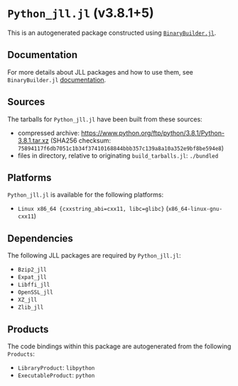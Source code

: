 # `Python_jll.jl` (v3.8.1+5)

This is an autogenerated package constructed using [`BinaryBuilder.jl`](https://github.com/JuliaPackaging/BinaryBuilder.jl).

## Documentation

For more details about JLL packages and how to use them, see `BinaryBuilder.jl` [documentation](https://docs.binarybuilder.org/stable/jll/).

## Sources

The tarballs for `Python_jll.jl` have been built from these sources:

* compressed archive: https://www.python.org/ftp/python/3.8.1/Python-3.8.1.tar.xz (SHA256 checksum: `75894117f6db7051c1b34f37410168844bbb357c139a8a10a352e9bf8be594e8`)
* files in directory, relative to originating `build_tarballs.jl`: `./bundled`

## Platforms

`Python_jll.jl` is available for the following platforms:

* `Linux x86_64 {cxxstring_abi=cxx11, libc=glibc}` (`x86_64-linux-gnu-cxx11`)

## Dependencies

The following JLL packages are required by `Python_jll.jl`:

* `Bzip2_jll`
* `Expat_jll`
* `Libffi_jll`
* `OpenSSL_jll`
* `XZ_jll`
* `Zlib_jll`

## Products

The code bindings within this package are autogenerated from the following `Products`:

* `LibraryProduct`: `libpython`
* `ExecutableProduct`: `python`

